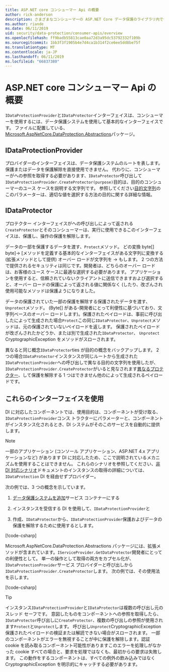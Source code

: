 ```yaml
---
title: ASP.NET core コンシューマー Api の概要
author: rick-anderson
description: さまざまなコンシューマーの ASP.NET Core データ保護のライブラリ内で使用可能な Api の概要が表示されます。
ms.author: riande
ms.date: 06/11/2019
uid: security/data-protection/consumer-apis/overview
ms.openlocfilehash: ff9badb55813cae0aa72d3a95dc53792332f109b
ms.sourcegitcommit: 1bb3f3f1905b4e7d4ca1b314f2ce6ee5dd8be75f
ms.translationtype: MT
ms.contentlocale: ja-JP
ms.lasthandoff: 06/11/2019
ms.locfileid: "66837380"
---
```

# <a name="consumer-apis-overview-for-aspnet-core"></a>ASP.NET core コンシューマー Api の概要

`IDataProtectionProvider`と`IDataProtector`インターフェイスは、コンシューマーを使用するには、データ保護システムを使用して基本的なインターフェイスです。 ファイルに配置している、 [Microsoft.AspNetCore.DataProtection.Abstractions](https://www.nuget.org/packages/Microsoft.AspNetCore.DataProtection.Abstractions/)パッケージ。

## <a name="idataprotectionprovider"></a>IDataProtectionProvider

プロバイダーのインターフェイスは、データ保護システムのルートを表します。 保護またはデータを保護解除を直接使用できません。 代わりに、コンシューマーがへの参照を取得する必要があります、`IDataProtector`呼び出して`IDataProtectionProvider.CreateProtector(purpose)`目的は、目的のコンシューマーのユース ケースを説明する文字列です。 参照してください[目的文字列](xref:security/data-protection/consumer-apis/purpose-strings)のこのパラメーターは、適切な値を選択する方法の目的に関する詳細な情報。

## <a name="idataprotector"></a>IDataProtector

プロテクター インターフェイスがへの呼び出しによって返される`CreateProtector`とそのコンシューマーは、実行に使用できるこのインターフェイスは、保護し、操作の保護を解除します。

データの一部を保護するデータを渡す、`Protect`メソッド。 どの変換 byte[] byte]-> [メソッドを定義する基本的なインターフェイスがある文字列に変換する (拡張メソッドとして提供) オーバー ロードが文字列を -> もします。 2 つの方法で提供されるセキュリティは同じです。開発者は、どちらのオーバー ロードは、お客様のユース ケースに最適な選択する必要があります。 アプリケーションを使用すると、信頼されていないクライアントに送信できますおよび選択すると、オーバー ロードの保護によって返される値に関係なく (したり、改ざんされ使用可能なメソッドは保護ようになりました。

データの保護されていた一部の保護を解除する保護されたデータを渡す、`Unprotect`メソッド。 (Byte[] がある-開発者にとって利便性に基づいており、文字列ベースのオーバー ロードします)。保護されたペイロードは、事前に呼び出したによって生成された場合`Protect`この同じ`IDataProtector`、`Unprotect`メソッドは、元の保護されていないペイロードを返します。 保護されたペイロードが改ざんされたかどうか、または別で生成された`IDataProtector`、 `Unprotect` CryptographicException をメソッドがスローされます。

異なると同じ概念`IDataProtector`ties が目的の概念をバックアップします。 2 つの場合`IDataProtector`インスタンスが同じルートから生成された`IDataProtectionProvider`への呼び出しで異なる目的の文字列を使用したが、`IDataProtectionProvider.CreateProtector`がいると見なされます[異なるプロテクター](xref:security/data-protection/consumer-apis/purpose-strings)、して保護を解除する 1 つはできません他のによって生成されるペイロードです。

## <a name="consuming-these-interfaces"></a>これらのインターフェイスを使用

DI に対応したコンポーネントでは、使用目的は、コンポーネントが受け取る、`IDataProtectionProvider`コンス トラクターにパラメーターと、コンポーネントがインスタンス化されるとき、DI システムがそのこのサービスを自動的に提供します。

> [!NOTE]
> 一部のアプリケーション (コンソール アプリケーション、ASP.NET 4.x アプリケーションなど) があります DI に対応したため、ここで説明されているメカニズムを使用することはできません。 これらのシナリオを参照してください、[非 DI 対応シナリオ](xref:security/data-protection/configuration/non-di-scenarios)ドキュメントのインスタンスの取得の詳細については、 `IDataProtection` DI を経由せずプロバイダー。

次の例では、3 つの概念を示しています。

1. [データ保護システムを追加](xref:security/data-protection/configuration/overview)サービス コンテナーにする

2. インスタンスを受信する DI を使用して、`IDataProtectionProvider`と

3. 作成、`IDataProtector`から、`IDataProtectionProvider`保護およびデータの保護を解除するために使用するとします。

[!code-csharp[](../using-data-protection/samples/protectunprotect.cs?highlight=26,34,35,36,37,38,39,40)]

Microsoft.AspNetCore.DataProtection.Abstractions パッケージには、拡張メソッドが含まれています。`IServiceProvider.GetDataProtector`開発者にとっての利便性として。 単一の操作として取得の両方をカプセル化が、`IDataProtectionProvider`サービス プロバイダーと呼び出しから`IDataProtectionProvider.CreateProtector`します。 次の例では、その使用法を示します。

[!code-csharp[](./overview/samples/getdataprotector.cs?highlight=15)]

>[!TIP]
> インスタンス`IDataProtectionProvider`と`IDataProtector`は複数の呼び出し元のスレッド セーフです。 意図したものをコンポーネントへの参照を取得したら、`IDataProtector`呼び出しに`CreateProtector`、複数の呼び出しの参照が使用されます`Protect`と`Unprotect`します。 呼び出し`Unprotect`CryptographicException 保護されたペイロードの検証または解読できない場合がスローされます。 一部のコンポーネントがエラーを無視することが中に保護を解除します。認証 cookie を読み取るコンポーネント可能性がありますこのエラーを処理しがなかった cookie すべての場合と、要求を処理ではなくも、最初からの要求は失敗します。 この動作をするコンポーネントは、すべての例外の飲み込みではなく CryptographicException を明示的にキャッチする必要があります。

